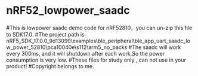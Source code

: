 # nRF52_lowpower_saadc
#This is lowpower saadc demo code for nRF52810，you can un-zip this file to SDK17.0.
#The project path is nRF5_SDK_17.0.0_9d13099\examples\ble_peripheral\ble_app_uart_saadc_low_power_52810\pca10040e\s112\arm5_no_packs
#The saadc will work every 300ms, and it will shutdown after each work.So the power consumption is very low.
#These files for study only , can not use in your product!
#Copyright belongs to me.
